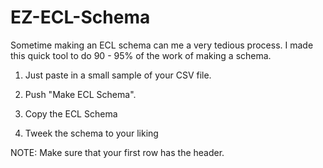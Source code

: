 EZ-ECL-Schema
=============

Sometime making an ECL schema can me a very tedious process.
I made this quick tool to do 90 - 95% of the work of making a schema.

1. Just paste in a small sample of your CSV file. 

2. Push "Make ECL Schema".

3. Copy the ECL Schema

4. Tweek the schema to your liking

NOTE: Make sure that your first row has the header.
